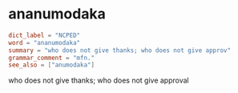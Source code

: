 # ananumodaka

``` toml
dict_label = "NCPED"
word = "ananumodaka"
summary = "who does not give thanks; who does not give approv"
grammar_comment = "mfn."
see_also = ["anumodaka"]
```

who does not give thanks; who does not give approval

